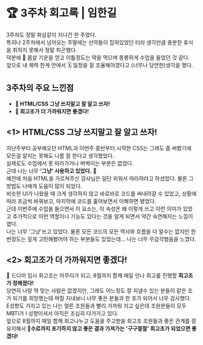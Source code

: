 # 🏆 3주차 회고록 | 임한길

3주차도 정말 화살같이 지나간 한 주였다.  
특히나 2주차에서 넘어오는 주말에는 선약들이 잡혀있었던 터라 생각만큼 충분한 휴식을 취하지 못해서 정말 피곤했다.  
덕분에 🤒 몸살 기운을 얻고 이틀정도는 약을 먹으며 몽롱하게 수업을 들었던 것 같다.  
앞으로 내 체력 한계 안에서 🗓️ 일정을 잘 조율해야겠다고 (너무나 당연한)생각을 했다.

## 3주차의 주요 느낀점

- **🎨 HTML/CSS 그냥 쓰지말고 잘 알고 쓰자!**
- **🤝 회고조가 더 가까워지면 좋겠다!**

## <1> HTML/CSS 그냥 쓰지말고 잘 알고 쓰자!

지난주부터 공부해오던 HTML과 이번주 중반부터 시작한 CSS는 그래도 좀 써봤기에 모든걸 알지는 못해도 나름 잘 한다고 생각했었다.  
실제로도 수업에서 못 따라가거나 버벅이는 부분은 없었다.  
근데 나는 너무 **'그냥' 사용하고 있었다.** 🤔  
예전에 처음 HTML을 가르쳐주신 강사님은 일단 외워서 따라하라고 하셨었다. 물론 그 방법도 나에게 도움이 많이 되었다.  
비슷한 UI가 나왔을 때 크게 생각하지 않고 바로바로 코드를 써내려갈 수 있었고, 상황에 따라 조금씩 바꿔보고, 마지막에 코드를 훑어보면서 이해하면 됐었다.  
근데 이번주에 수업을 들으면서 이 요소는, 이 속성은 왜 이렇게 쓰고 이런 의미가 있었고 추가적으로 이런 역할이나 기능도 있다는 것을 알게 되면서 약간 숙연해지는 느낌이였다.  
나는 너무 '그냥'쓰고 있었다. 물론 모든 코드의 모든 역사와 흐름을 다 알수는 없지만 한번정도는 깊게 고민해봤어야 하는 부분들도 있었는데... 나는 너무 무감각했음을 느꼈다.

## <2> 회고조가 더 가까워지면 좋겠다!

🎉 드디어 임시 회고조는 마무리가 되고, 8월까지 함께 매일 만나 회고를 진행할 **회고조가 정해졌다!**  
당연히 나랑 딱 맞는 사람은 없겠지만, 그래도 어느정도 잘 지낼수 있는 분들이 같은 조가 되기를 희망했는데
며칠 지내보니 너무 좋은 분들과 한 조가 되어서 너무 감사했다.  
E성향도 가지고 있는 나는 얼른 조원들과 빨리 가까워 지고 싶은데 조원분들이 모두 MBTI가 I 성향이셔서 아직은 조심히 다가가고 있다.  
앞으로 8월까지 매일 함께 회고나누고 도움을 주고받을 회고조 조원들과 좋은 관계를 잘 유지해서 💪**수료까지 포기하지 않고 좋은 결과 가져가는 '구구절절' 회고조가 되었으면 좋겠다!**

